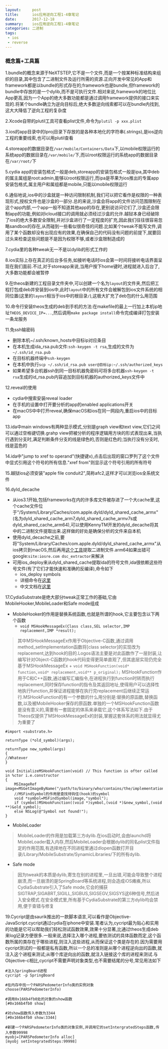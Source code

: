 ```yaml
---
layout:     post
title:      ios应用逆向工程1-4章笔记
date:       2017-12-18
summary:    ios应用逆向工程1-4章笔记
categories: 二进制
tags:
 - ios
 - reverse
---
```


### 概念篇+工具篇

1.bundle的概念来源于NeXTSTEP,它不是一个文件,而是一个按某种标准结构来组织的目录,其中包含了二进制文件及运行所需的资源.正向开发中常见的App和framework都是以bundle的形式存在的;framework也是bundle,但framework的bundle中存放的是一个dylib,而不是可执行文件.相对来说,framework的地位比App更高,因为一个App的绝大多数功能都是通过调用framework提供的接口来实现的.将某个bundle确立为逆向目标后,绝大多数逆向线索都可以在bundle内找到,这大大降低了逆向工程的复杂度

2.Xcode自带的plutil工具可查看plist文件,命令为`plutil -p xxx.plist`

3.ios的app目录中的lproj目录下存放的是各种本地化的字符串(.strings),是ios逆向工程的重要线索,也可以用plutil查看

4.storeapp的数据目录在`/var/mobile/Containers/Data`下,以mobile权限运行的系统app的数据目录在`/var/mobile/`下,而以root权限运行的系统app的数据目录在`/var/root/`下

5.cydia app的安装包格式一般是deb,storeapp的安装包格式一般是ipa,其中deb的属主属组是root:admin,能够以root权限运行,而ipa是苹果为ios推出的专属app安装包格式,属主用户和属组都是mobile,只能以mobile权限运行

6.通俗地说,ios中的沙盒就是一种访问限制机制,我们可以把它看作是权限的一种表现形式,授权文件也是沙盒的一部分.总的来说,沙盒会将app的文件访问范围限制在这个app内部,一个app一般不知道其他app的存在,更别说访问它们了,沙盒还会限制app的功能,例如对icloud接口的调用就必须经过沙盒的允许.越狱本身已经破除了ios的绝大多数安全限制,并对沙盒进行了一定程度的扩充,因此我们往往很容易忽略sandbox的存在,从而碰到一些看似很奇怪的问题.比如某个tweak不能写文件,调用了某个函数却没有出现应有的效果,在确保自己的代码没有问题的前提下,就要回过头来检查这些问题是不是因为权限不够,或者沙盒限制造成的

7.cydia里的各种tweak无一不是以dylib的形式工作的

8.ios实际上存在真正的后台多任务,如接听电话时ios会第一时间将接听电话界面呈现在我们面前.不过,对于storeapp来说,当用户按下home键时,进程就进入后台了,大多数功能都会被暂停

9.在theos新建的工程目录文件夹中,可以创建一个名为`layout`的文件夹,然后把工程打包成deb并安装到ios中,此时`layout`中的所有文件会被解包到ios文件系统的相同位置(这里的`layout`相当于ios中的根目录`/`),这极大扩充了deb包的什么用范围

10.命令行安装theos生成的deb到手机的方法:在makefile的最上一行加上本机ip地址`THEOS_DEVICE_IP=...`,然后调用`make package install`命令完成编译打包安装一条龙服务

11.免ssh输密码
+ 删除本机~/.ssh/known_hosts中目标ip对应条目
+ 在本机生成ida_rsa.pub文件:`ssh-keygen -t rsa`,生成的文件为`~/.ssh/id_rsa.pub`
+ 在目标机器终端中`ssh-keygen`
+ 在本机中执行`scp ~/.ssh/id_rsa.pub user@目标ip:~/.ssh/authorized_keys`
+ 如果希望多台机器ssh到同一目标机器免密码可将多台机器`ssh-keygen -t rsa`生成的id_rsa.pub内容追加到目标机器的authorized_keys文件中

12.reveal的使用
+ cydia中搜索安装reveal loader
+ 在手机的设置中打开要分析的app的enabled applications开关
+ 在macOS中中打开reveal,确保macOS和ios在同一网段内,重启ios中的目标app

13.ida中main windows有两种显示模式,分别是graph view和text view,它们之间可以通过空格键切换.grahp view把被分析的程序逻辑用方块的形式表现出来,当执行遇到分支时,满足判断条件分支的线是绿色的,否则是红色的;当执行没有分支时,线是蓝色的

14.ida中"jump to xref to operand"(快捷键x),点击后出现的窗口罗列了这个文件中显式引用这个符号的所有信息."xref from"则显示这个符号引用的所有符号

15.越狱ios必须安装"apple file conduit2",简称afc2,这样才可以浏览ios全系统文件

16.dyld_decache
+ 从ios3.1开始,包括frameworks在内的许多库文件被存进了一个大cache里,这个cache文件位于"/System/Library/Caches/com.apple.dyld/dyld_shared_cache_armx"(名为dyld_shared_cache_arm7,dyld_shared_cache_armv7s或dyld_shared_cache_arm64),可以使用KennyTM开发的dyld_decache将其中的二进制文件提取出来.这样做的好处是确保分析的文件来自本机
+ 使用dyld_decache之前,要将"System/Library/Caches/com.apple.dyld/dyld_shared_cache_armx"从ios拷贝到macOS,然后再用[这个工具][1]提取二进制文件.arm64如果出错可google:`site:iosre.com dsc_extractor`来解决
+ 可用ios_deploy来从dyld_shared_cache提取ida的符号文件,ida很依赖这些符号文件(有了它们才能快速和准确的反编译),命令如下
    + ios_deploy symbols
    + 详细命令在[这里][2]
    + 中文文档在[这里][3]

17.CydiaSubstrate是绝大部分tweak正常工作的基础,它由MobileHooker,MobileLoader和Safe mode组成
+ MobileHooker的作用是替换系统函数,也就是所谓的hook,它主要包含以下两个函数
    + `void MSHookMessageEx(Class class,SEL selector,IMP replacement,IMP *result);`
> 其中MSHookMessageEx作用于Objective-C函数,通过调用method_setImplementation函数将[class selector]的实现改为replacement,达到hook的目的.Logos语法主要是对此函数作了一层封装,让编写针对Object-C函数的hook代码变得更简单直观了,但其底层实现仍完全基于MSHookMessageEx
    + `void MSHookFunction(void* function,void* replacement,void** p_original);`
> MSHookFunction作用于C和C++函数,通过编写汇编指令,在进程执行到function时转而执行replacement,同时保存function的指令及其返回地址,使得用户可以选择性地执行function,并保证进程能够在执行完replacement后继续正常运行.MSHookFunction的有一个参数的什么用分别是:替换的原函数,替换函数,以及被MobileHooker保存的原函数.单独的一个MSHookFunction函数是没有意义的,需要有一套固定的体系来承载它,这个体系写法如下.由于Theos仅提供了MSHookMessageEx的封装,掌握这套体系的用法就显得尤为重要了

```
#import <substrate.h>

returnType (*old_symbol)(args);

returnType new_symbol(args)
{
//Whatever
}

void InitializeMSHookFunction(void) // This function is ofter called in %ctor i.e.constructor
{
    MSImageRef image=MSGetImageByName("/path/to/binary/who/contains/the/implementation/of/symbol");
    //MSFindSymbol的作用是查找待钩住(hook)的symbol
    void *symbol=MSFindSymbol(image,"symbol");
    if (symbol)MSHookFunction((void *)symbol,(void *)&new_symbol,(void **)&old_symbol);
    else NSLog(@"Symbol not found!");
}
```

+ MobileLoader
>MobileLoader的作用是加载第三方dylib.在ios启动时,会由launchd将MobileLoader载入内存,然后MobileLoader会根据dylib的同名plist文件指定的作用范围,有选择地在不同进程里通过dlopen函数打开目录/Library/MobileSubstrate/SynamicLibraries/下的所有dylib.

+ Safe mode
>因为tweak的本质是dylib,寄生在别的进程里,一旦出错,可能会导致整个进程崩溃,而一旦崩溃的是SpringBoard等系统进程,则会造成iOS瘫痪,所以CydiaSubstrate引入了Safe mode,它会的捕获SIGTRAP,SIGABRT,SIGILL,SIGBUS,SIGSEGV,SIGSYS这6种信号,然后进入安全模式.在安全模式里,所有基于CydiaSubstrate的第三方dylib均会禁用,便于查错与修复

19.Cycript是由saurik推出的一款脚本语言,可以看作是Objective-JavaScript.cycript通过cydia在iphone中安装.笔者认为,cycript最为贴心和实用的功能是它可以帮助我们轻松测试函数效果,效果十分显著,比通过theos生成deb来log记录方便很多.一般来说,选择注入哪个进程,要依测试的具体函数而定,这个函数所属的类存在于哪些进程,则注入这些进程,从而保证这个类是存在的.因为需要用cycript测试的一般都是私有函数,所以一个总的准则是从哪个进程逆向出的函数,就注入这个进程来测试;从哪个库逆向出的函数,就注入链接这个库的进程来测试.与Objective-c相比,cycript不需要声明对象类型,也不需要结尾的分号,常见用法如下

```
#注入SpringBoard进程
cycript -p SpringBoard

#在内存中找一个PARSPedometerInfo类的实例对象
choose(PARSPedometerInfo)

#调用0x166b4fb0处的对象的show函数
[#0x166b4fb0 show]

#对show函数传入参数为3344
[#0x166b4fb0 show:3344]

#新建一个PARSPedometerInfo类的对象实例,并调用它的setIntergratedSteps函数,传入参数99998
myobj=[PARSPedometerInfo alloc]
[myobj setIntegratedSteps:99998]
```

[1]: https://github.com/kennytm/Miscellaneous/releases
[2]: https://www.hex-rays.com/products/ida/support/tutorials/ios_debugger_tutorial.pdf
[3]: https://bbs.pediy.com/thread-223172-1.htm

